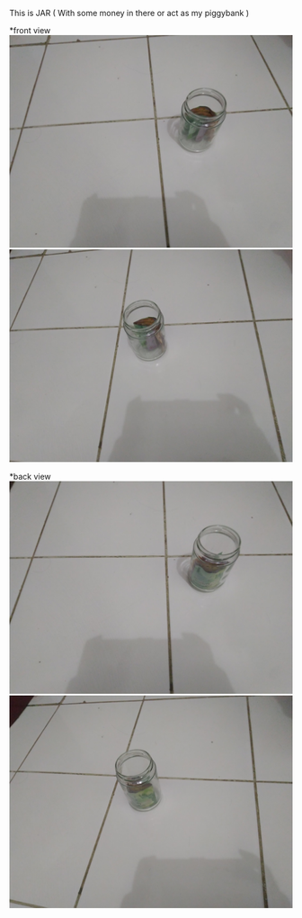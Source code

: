 This is JAR ( With some money in there or act as my piggybank )

*front view
![jar1](https://github.com/cg2021e/assignment-1-azhary86/blob/main/images/jar1_fix.jpg)
![jar2](https://github.com/cg2021e/assignment-1-azhary86/blob/main/images/jar2_fix.jpg)

*back view
![jar3](https://github.com/cg2021e/assignment-1-azhary86/blob/main/images/jar3_fix.jpg)
![jar4](https://github.com/cg2021e/assignment-1-azhary86/blob/main/images/jar4_fix.jpg)

